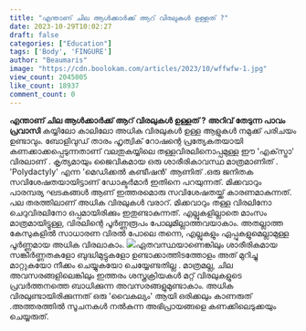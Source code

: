 ```yaml
---
title: "എന്താണ് ചില ആൾക്കാർക്ക് ആറ് വിരലുകള്‍ ഉള്ളത് ?"
date: 2023-10-29T10:02:27
draft: false
categories: ["Education"]
tags: ['Body', 'FINGURE']
author: "Beaumaris"
image: "https://cdn.boolokam.com/articles/2023/10/wffwfw-1.jpg"
view_count: 2045005
like_count: 18937
comment_count: 0
---
```


**എന്താണ് ചില ആൾക്കാർക്ക് ആറ് വിരലുകള്‍ ഉള്ളത് ?** **അറിവ് തേടുന്ന പാവം പ്രവാസി** കയ്യിലോ കാലിലോ അധിക വിരലുകൾ ഉള്ള ആളുകൾ നമുക്ക് പരിചയം ഉണ്ടാവും. ബോളിവുഡ് താരം ഹൃത്വിക് റോഷന്റെ പ്രത്യേകതയായി കണക്കാക്കപ്പെടുന്നതാണ് വലതുകയ്യിലെ തള്ളവിരലിനൊപ്പമുള്ള ഈ 'എക്‌സ്ട്രാ' വിരലാണ് . കൃത്യമായും ജൈവികമായ ഒരു ശാരീരികാവസ്ഥ മാത്രമാണിത് . 'Polydactyly' എന്ന 'മെഡിക്കല്‍ കണ്ടീഷന്‍' ആണിത് .ഒരു ജനിതക സവിശേഷതയായിട്ടാണ് ഡോക്ടര്‍മാര്‍ ഇതിനെ പറയുന്നത്. മിക്കവാറും പാരമ്പര്യ ഘടകങ്ങള്‍ ആണ് ഇത്തരമൊരു സവിശേഷതയ്ക്ക് കാരണമാകുന്നത്. പല തരത്തിലാണ് അധിക വിരലുകള്‍ വരാറ്. മിക്കവാറും തള്ള വിരലിനോ ചെറുവിരലിനോ ഒപ്പമായിരിക്കും ഇതുണ്ടാകുന്നത്. എല്ലുകളില്ലാതെ മാംസം മാത്രമായിട്ടുള്ള, വിരലിന്റെ പൂര്‍ണ്ണരൂപം പോലുമില്ലാത്തവയാകാം. അതല്ലാത്ത കേസുകളില്‍ സാധാരണ വിരല്‍ പോലെ തന്നെ, എല്ലുകളും ഏപ്പുകളുമെല്ലാമുള്ള പൂര്‍ണ്ണമായ അധിക വിരലാകാം. ![](https://cdn.boolokam.com/articles/2023/10/dqqddqqddqdq.jpg)ഏതവസ്ഥയാണെങ്കിലും ശാരീരികമായ സങ്കീര്‍ണ്ണതകളോ ബുദ്ധിമുട്ടുകളോ ഉണ്ടാക്കാത്തിടത്തോളം അത് മുറിച്ചു മാറ്റുകയോ നീക്കം ചെയ്യുകയോ ചെയ്യേണ്ടതില്ല . മാത്രമല്ല, ചില അവസരങ്ങളിലെങ്കിലും ഇത്തരം ശസ്ത്രക്രിയകള്‍ മറ്റ് വിരലുകളുടെ പ്രവര്‍ത്തനത്തെ ബാധിക്കുന്ന അവസരങ്ങളുമുണ്ടാകാം. അധിക വിരലുണ്ടായിരിക്കുന്നത് ഒരു 'വൈകല്യം' ആയി ഒരിക്കലും കാണരുത് .അത്തരത്തില്‍ സൂചനകള്‍ നല്‍കുന്ന അഭിപ്രായങ്ങളെ കണക്കിലെടുക്കയും ചെയ്യരുത്.
